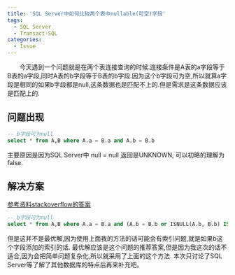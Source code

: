 ```yaml
---
title: 'SQL Server中如何比较两个表中nullable(可空)字段'
tags:
  - SQL Server
  - Transact-SQL
categories:
  - Issue
---
```

&emsp;&emsp;今天遇到一个问题就是在两个表连接查询的时候.连接条件是A表的a字段等于B表的a字段,同时A表的b字段等于B表的b字段.因为这个b字段可为空,所以就算a字段是相同的如果b字段都是null,这条数据也是匹配不上的.但是需求是这条数据应该是匹配上的.


## 问题出现

```sql  
-- b字段可为null
select * from A,B where A.a = B.a and A.b = B.b
```
主要原因是因为SQL Server中 null = null 返回是UNKNOWN, 可以初略的理解为false.

## 解决方案
[参考资料stackoverflow的答案](https://stackoverflow.com/questions/1075142/how-to-compare-values-which-may-both-be-null-in-t-sql)
```sql  
-- b字段可为null
select * from A,B where A.a = B.a and (A.b = B.b or ISNULL(A.b, B.b) IS NULL)
```

但是这并不是最优解,因为使用上面我的方法的话可能会有索引问题,就是如果b这个字段添加的索引的话.
最优解应该是这个问题的推荐答案,但是因为我这次的话不适合,因为会把简单问题复杂化,所以就采用了上面的这个方法.
本次只讨论了SQL Server等了解了其他数据库的特点后再来补充吧。

